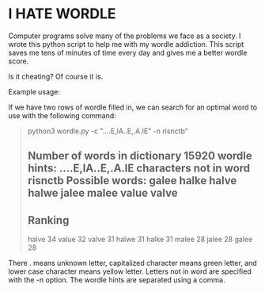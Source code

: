 # I HATE WORDLE 

Computer programs solve many of the problems we face as a society. I wrote this python script to help me with my wordle addiction. This script saves me tens of minutes of time every day and gives me a better wordle score. 

Is it cheating? Of course it is.

Example usage:

If we have two rows of wordle filled in, we can search for an optimal word to use with the following command:

>python3 wordle.py -c \"....E,lA..E,.A.lE\" -n risnctb"
>
>Number of words in dictionary 15920
>wordle hints: ....E,lA..E,.A.lE
>characters not in word risnctb
>Possible words:
>galee
>halke
>halve
>halwe
>jalee
>malee
>value
>valve
>-------
>Ranking
>-------
>halve 34
>value 32
>valve 31
>halwe 31
>halke 31
>malee 28
>jalee 28
>galee 28


There . means unknown letter, capitalized character means green letter, and lower case character means yellow letter. Letters not in word are specified with the -n option. The wordle hints are separated using a comma. 
